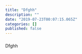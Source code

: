 ```yaml
---
title: "Dfghh"
description: ""
date: "2019-07-23T00:07:15.065Z"
categories: []
published: false
---
```


###   

Dfghh
